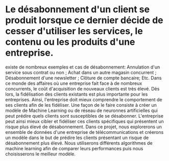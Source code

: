 # Le désabonnement d'un client se produit lorsque ce dernier décide de cesser d'utiliser les services, le contenu ou les produits d'une entreprise.
existe de nombreux exemples et cas de désabonnement:
Annulation d'un service sous contrat ou non ;
Achat dans un autre magasin concurrent ;
Désabonnement d'une newsletter ;
Clôture de compte bancaire;
Etc.
Dans ce monde des affaires où une entreprise fait face à de nombreux concurrents, le coût d'acquisition de nouveaux clients est très élevé. Dès
lors, la fidélisation des clients existants est plus importante pour les entreprises. Ainsi, l'entreprise doit mieux comprendre le comportement de
ses clients afin de les fidéliser. Une façon de le faire consiste à créer un modèle de Machine Learning ou de réseau de neuronnes artificielles
qui peut prédire quels clients sont susceptibles de se désabonner. L'entreprise peut ainsi mieux cibler et fidéliser ces clients spécifiques qui
présentent un risque plus élevé de désabonnement.
Dans ce projet, nous explorerons un ensemble de données d'une entreprise de télécommunications et créerons un modèle dans le but de
prédire les clients présentant un risque de désabonnement plus élevé. Nous utiliserons différents algorithmes de machine learning afin de
comparer leurs performances puis nous choisisserons le meilleur modèle.
